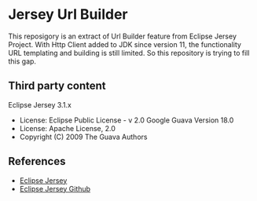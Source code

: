 # Jersey Url Builder

This reposigory is an extract of Url Builder feature from Eclipse Jersey Project.
With Http Client added to JDK since version 11, the functionality URL templating and building is still limited.
So this repository is trying to fill this gap.

## Third party content
Eclipse Jersey 3.1.x
* License: Eclipse Public License - v 2.0
Google Guava Version 18.0
* License: Apache License, 2.0
* Copyright (C) 2009 The Guava Authors

## References
* [Eclipse Jersey](https://eclipse-ee4j.github.io/jersey/)
* [Eclipse Jersey Github](https://github.com/eclipse-ee4j/jersey)
